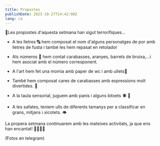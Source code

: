 ```yaml
---
title: Propostes
publishDate: 2023-10-27T14:42:00Z
lang: ca
---
```


👻Les propostes d'aquesta setmana han sigut terrorifiques...

- A les lletres 🔠 hem composat el nom d'alguns personatges de por amb lletres de fusta i també les hem repasat en retolador

- Als números 🔢 hem contat carabasses, aranyes, barrets de bruixa,...i hem asociat amb el número corresponent.

- A l'art hem fet una momia amb paper de wc i amb ullets👀

- També hem composat cares de carabasses amb expressions molt divertides. 🎃

- A la taula sensorial, juguem amb panis i alguns bitxets 🕷️ 🦇

- A les safates, teniem ulls de diferents tamanys per a classificar en grans, mitjans i xicotets. 👁

La propera setmana continuarem amb les mateixes activitats, ja que ens han encantat! 🧟‍♀🧟‍♂

(Fotos en telegram)
